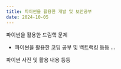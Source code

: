 ```yaml
---
title: 파이썬을 활용한 개발 및 보안공부
date: 2024-10-05
---
```


파이썬을 활용한 드림핵 문제

<!--more-->

- 파이썬을 활용한 코딩 공부 및 백트랙킹 등등 ...

파이썬 사진 및 활용 내용 등등
